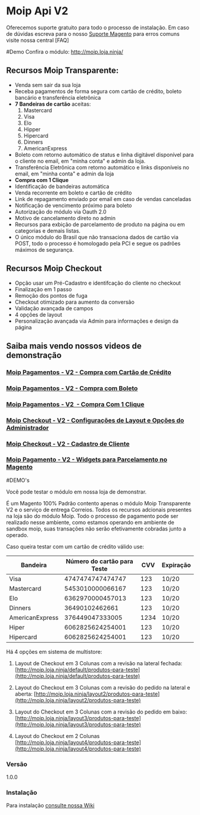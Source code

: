 # Moip Api V2


Oferecemos suporte gratuito para todo o processo de instalação.  Em caso de dúvidas escreva para o nosso [Suporte Magento] para erros comuns visite nossa central [FAQ]

#Demo
Confira o módulo: http://moip.loja.ninja/

## Recursos Moip Transparente:

*   Venda sem sair da sua loja
*   Receba pagamentos de forma segura com cartão de crédito, boleto bancário e transferência eletrônica
*   **7 Bandeiras de cartão** aceitas:
    1.  Mastercard
    2.  Visa
    3.  Elo
    4.  Hipper
    5.  Hipercard
    6.  Dinners
    7.  AmericanExpress
*   Boleto com retorno automático de status e linha digitável disponível para o cliente no email, em "minha conta" e admin da loja.
*   Transferência Eletrônica com retorno automático e links disponíveis no email, em "minha conta" e admin da loja
*   **Compra com 1 Clique**
*   Identificação de bandeiras automática
*   Venda recorrente em boleto e cartão de crédito
*   Link de repagamento enviado por email em caso de vendas canceladas
*   Notificação de vencimento próximo para boleto
*   Autorização do módulo via Oauth 2.0
*   Motivo de cancelamento direto no admin
*   Recursos para exbição de parcelamento de produto na página ou em categorias e demais listas.
*   O único módulo do Brasil que não transaciona dados de cartão via POST, todo o processo é homologado pela PCI e segue os padrões máximos de segurança. 

## Recursos Moip Checkout

*   Opção usar um Pré-Cadastro e identifcação do cliente no checkout
*   Finalização em 1 passo
*   Remoção dos pontos de fuga
*   Checkout otimizado para aumento da conversão
*   Validação avançada de campos
*   4 opções de layout
*   Personalização avançada via Admin para informações e design da página

## Saiba mais vendo nossos videos de demonstração

### [Moip Pagamentos - V2 - Compra com Cartão de Crédito](https://youtu.be/V8t9dUs2cs4 "Moip Pagamentos - V2 - Compra com Cartão de Crédito")

### [Moip Pagamentos - V2 - Compra com Boleto](https://youtu.be/FFEtq-_BJi0 "Moip Pagamentos - V2 - Compra com Boleto")

### [Moip Pagamentos - V2  - Compra Com 1 Clique](https://youtu.be/6MLxVaV2GSU "Moip Pagamentos - V2  - Compra Com 1 Clique")

### [Moip Checkout - V2 - Configurações de Layout e Opções do Administrador](https://youtu.be/uCSG5O0qFOo "Moip Checkout - V2 - Configurações de Layout e Opções do Administrador")

### [Moip Checkout - V2 - Cadastro de Cliente](https://youtu.be/ieGtLd8cfzA "Moip Checkout - V2 - Cadastro de Cliente")

### [Moip Pagamento - V2 - Widgets para Parcelamento no Magento](https://youtu.be/uCSG5O0qFOo "Moip Pagamento - V2 - Widgets para Parcelamento no Magento")

#DEMO's

Você pode testar o módulo em nossa loja de demonstrar.

É um Magento 100% Padrão contento apenas o módulo Moip Transparente V2 e o serviço de entrega Correios.
Todos os recursos adcionais presentes na loja são do módulo Moip.
Todo o processo de pagamento pode ser realizado nesse ambiente, como estamos operando em ambiente de sandbox moip, suas transações não serão efetivamente cobradas junto a operado.

Caso queira testar com um cartão de crédito válido use:

| Bandeira  	  | Número do cartão para Teste     	           | CVV  | Expiração |
| --------------- | ---------------------------------------------- | ---- | --------- |
| Visa       	  | 4747474747474747							   | 123  | 10/20	  |
| Mastercard 	  | 5453010000066167							   | 123  | 10/20	  |
| Elo       	  | 6362970000457013							   | 123  | 10/20	  |
| Dinners         | 36490102462661								   | 123  | 10/20	  |
| AmericanExpress | 376449047333005								   | 1234 | 10/20	  |
| Hiper       	  | 6062825624254001							   | 123  | 10/20	  |
| Hipercard       | 6062825624254001							   | 123  | 10/20	  |

Há 4 opções em sistema de multistore:

1. Layout de Checkout em 3 Colunas com a revisão na lateral fechada:
[http://moip.loja.ninja/default/produtos-para-teste](http://moip.loja.ninja/default/produtos-para-teste)

2. Layout do Checkout em 3 Colunas com a revisão do pedido na lateral e aberta:
[http://moip.loja.ninja/layout2/produtos-para-teste](http://moip.loja.ninja/layout2/produtos-para-teste)

3. Layout do Checkout em 3 Colunas com a revisão do pedido em baixo:
[http://moip.loja.ninja/layout3/produtos-para-teste](http://moip.loja.ninja/layout3/produtos-para-teste)

4. Layout do Checkout em 2 Colunas
[http://moip.loja.ninja/layout4/produtos-para-teste](http://moip.loja.ninja/layout4/produtos-para-teste)

### Versão
1.0.0


### Instalação

Para instalação  [consulte nossa Wiki](https://github.com/elisei/moip-transparente-magento/wiki)



   [fag]: <https://suporte.o2ti.com/>
   [git-repo-url]: <https://github.com/moip/moip-transparente-magento.git>
   [Suporte Magento]: <mailto:magento@moip.com.br?Subject=Suporte%20Magento%20GitHub>
   [zip file]: <moip-transparente-master>
